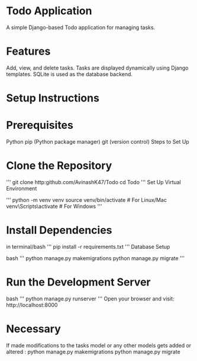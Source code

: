 # Todo Application
A simple Django-based Todo application for managing tasks.

# Features
Add, view, and delete tasks.
Tasks are displayed dynamically using Django templates.
SQLite is used as the database backend.
# Setup Instructions
# Prerequisites
Python
pip (Python package manager)
git (version control)
Steps to Set Up
# Clone the Repository
\'''
git clone http:github.com/AvinashK47/Todo
cd Todo
\'''
Set Up Virtual Environment

\'''
python -m venv venv
source venv/bin/activate   # For Linux/Mac
venv\Scripts\activate # For Windows
\'''
# Install Dependencies
in terminal/bash
\'''
pip install -r requirements.txt
\'''
Database Setup

bash
\'''
python manage.py makemigrations
python manage.py migrate
\'''
# Run the Development Server

bash
\'''
python manage.py runserver
\'''
Open your browser and visit: http://localhost:8000

# Necessary
If made modifications to the tasks model or any other models gets added or altered : 
python manage.py makemigrations
python manage.py migrate
